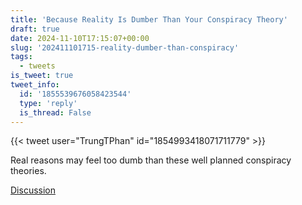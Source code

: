 ```yaml
---
title: 'Because Reality Is Dumber Than Your Conspiracy Theory'
draft: true
date: 2024-11-10T17:15:07+00:00
slug: '202411101715-reality-dumber-than-conspiracy'
tags:
  - tweets
is_tweet: true
tweet_info:
  id: '1855539676058423544'
  type: 'reply'
  is_thread: False
---
```




{{< tweet user="TrungTPhan" id="1854993418071711779" >}}

Real reasons may feel too dumb than these well planned conspiracy theories.

[Discussion](https://x.com/sytelus/status/1855539676058423544)
